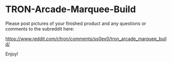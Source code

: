 # TRON-Arcade-Marquee-Build

Please post pictures of your finished product and any questions or comments to the subreddit here:

https://www.reddit.com/r/tron/comments/ss0ex0/tron_arcade_marquee_build/

Enjoy!
